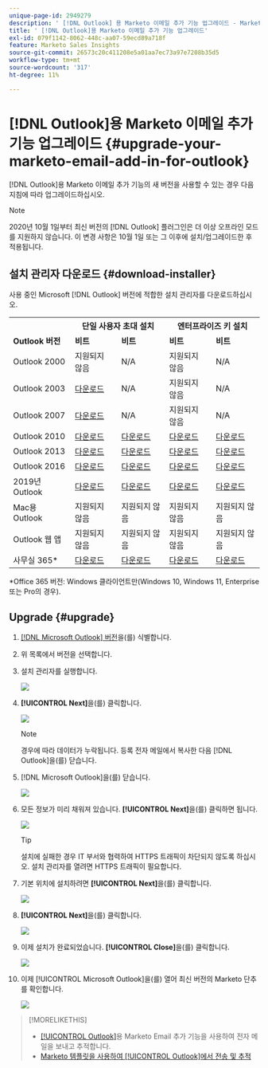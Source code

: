```yaml
---
unique-page-id: 2949279
description: ' [!DNL Outlook] 용 Marketo 이메일 추가 기능 업그레이드 - Marketo 문서 - 제품 설명서'
title: ' [!DNL Outlook]용 Marketo 이메일 추가 기능 업그레이드'
exl-id: 079f1142-8062-448c-aa07-59ecd89a718f
feature: Marketo Sales Insights
source-git-commit: 26573c20c411208e5a01aa7ec73a97e7208b35d5
workflow-type: tm+mt
source-wordcount: '317'
ht-degree: 11%

---
```


# [!DNL Outlook]용 Marketo 이메일 추가 기능 업그레이드 {#upgrade-your-marketo-email-add-in-for-outlook}

[!DNL Outlook]용 Marketo 이메일 추가 기능의 새 버전을 사용할 수 있는 경우 다음 지침에 따라 업그레이드하십시오.

>[!NOTE]
>
>2020년 10월 1일부터 최신 버전의 [!DNL Outlook] 플러그인은 더 이상 오프라인 모드를 지원하지 않습니다. 이 변경 사항은 10월 1일 또는 그 이후에 설치/업그레이드한 후 적용됩니다.

## 설치 관리자 다운로드 {#download-installer}

사용 중인 Microsoft [!DNL Outlook] 버전에 적합한 설치 관리자를 다운로드하십시오.

<table>
 <colgroup>
  <col>
  <col>
  <col>
  <col>
  <col>
 </colgroup>
 <tbody>
  <tr>
   <th><br></th>
   <th colspan="2">단일 사용자 초대 설치</th>
   <th colspan="2">엔터프라이즈 키 설치</th>
  </tr>
  <tr>
   <td><strong><span class="dnl">Outlook</span> 버전</strong></td>
   <td><strong>비트</strong></td>
   <td><strong>비트</strong></td>
   <td><strong>비트</strong></td>
   <td><strong>비트</strong></td>
  </tr>
  <tr>
   <td><span class="dnl">Outlook</span> 2000</td>
   <td>지원되지 않음</td>
   <td>N/A</td>
   <td>지원되지 않음</td>
   <td>N/A</td>
  </tr>
  <tr>
   <td><span class="dnl">Outlook 2003</span></td>
   <td><a href="https://munchkin.marketo.net/MarketoAddInSetup32.msi" rel="nofollow">다운로드</a></td>
   <td>N/A</td>
   <td>지원되지 않음</td>
   <td>N/A</td>
  </tr>
  <tr>
   <td><span class="dnl">Outlook</span> 2007</td>
   <td><a href="https://munchkin.marketo.net/MarketoAddInSetup32.msi" rel="nofollow">다운로드</a></td>
   <td>N/A</td>
   <td>지원되지 않음</td>
   <td>N/A</td>
  </tr>
  <tr>
   <td><span class="dnl">Outlook</span> 2010</td>
   <td><a href="https://munchkin.marketo.net/MarketoAddInSetup32.msi" rel="nofollow">다운로드</a></td>
   <td><a href="https://munchkin.marketo.net/MarketoAddInSetup64.msi" rel="nofollow">다운로드</a></td>
   <td><a href="https://munchkin.marketo.net/MarketoAddInSetup32.msi" rel="nofollow">다운로드</a></td>
   <td><a href="https://munchkin.marketo.net/MarketoAddInSetup64.msi" rel="nofollow">다운로드</a></td>
  </tr>
  <tr>
   <td><span class="dnl">Outlook</span> 2013</td>
   <td><a href="https://munchkin.marketo.net/MarketoAddInSetup32.msi" rel="nofollow">다운로드</a></td>
   <td><a href="https://munchkin.marketo.net/MarketoAddInSetup64.msi" rel="nofollow">다운로드</a></td>
   <td><a href="https://munchkin.marketo.net/MarketoAddInSetup32.msi" rel="nofollow">다운로드</a></td>
   <td><a href="https://munchkin.marketo.net/MarketoAddInSetup64.msi" rel="nofollow">다운로드</a></td>
  </tr>
  <tr>
   <td><span class="dnl">Outlook</span> 2016</td>
   <td><a href="https://munchkin.marketo.net/MarketoAddInSetup32.msi" rel="nofollow">다운로드</a></td>
   <td><a href="https://munchkin.marketo.net/MarketoAddInSetup64.msi" rel="nofollow">다운로드</a></td>
   <td><a href="https://munchkin.marketo.net/MarketoAddInSetup32.msi" rel="nofollow">다운로드</a></td>
   <td><a href="https://munchkin.marketo.net/MarketoAddInSetup64.msi" rel="nofollow">다운로드</a></td>
  </tr>
  <tr>
   <td colspan="1">2019년 <span class="dnl">Outlook</span></td>
   <td colspan="1"><a href="https://munchkin.marketo.net/MarketoAddInSetup32.msi" rel="nofollow">다운로드</a></td>
   <td colspan="1"><a href="https://munchkin.marketo.net/MarketoAddInSetup64.msi" rel="nofollow">다운로드</a></td>
   <td colspan="1"><a href="https://munchkin.marketo.net/MarketoAddInSetup32.msi" rel="nofollow">다운로드</a></td>
   <td colspan="1"><a href="https://munchkin.marketo.net/MarketoAddInSetup64.msi" rel="nofollow">다운로드</a></td>
  </tr>
  <tr>
   <td>Mac용 <span class="dnl">Outlook</span></td>
   <td>지원되지 않음</td>
   <td>지원되지 않음</td>
   <td>지원되지 않음</td>
   <td>지원되지 않음</td>
  </tr>
  <tr>
   <td colspan="1"><span class="dnl">Outlook</span> 웹 앱</td>
   <td colspan="1">지원되지 않음</td>
   <td colspan="1">지원되지 않음</td>
   <td colspan="1">지원되지 않음</td>
   <td colspan="1">지원되지 않음</td>
  </tr>
  <tr>
   <td colspan="1"><span class="dnl">사무실</span> 365*</td>
   <td colspan="1"><a href="https://munchkin.marketo.net/MarketoAddInSetup32.msi" rel="nofollow">다운로드</a></td>
   <td colspan="1"><a href="https://munchkin.marketo.net/MarketoAddInSetup64.msi" rel="nofollow">다운로드</a></td>
   <td colspan="1"><a href="https://munchkin.marketo.net/MarketoAddInSetup32.msi" rel="nofollow">다운로드</a></td>
   <td colspan="1"><a href="https://munchkin.marketo.net/MarketoAddInSetup64.msi" rel="nofollow">다운로드</a></td>
  </tr>
 </tbody>
</table>

&#42;Office 365 버전: Windows 클라이언트만(Windows 10, Windows 11, Enterprise 또는 Pro의 경우).

## Upgrade {#upgrade}

1. [[!DNL Microsoft Outlook] 버전](https://support.microsoft.com/en-us/office/what-version-of-outlook-do-i-have-b3a9568c-edb5-42b9-9825-d48d82b2257c?ui=en-us&rs=en-us&ad=us)을(를) 식별합니다.

1. 위 목록에서 버전을 선택합니다.

1. 설치 관리자를 실행합니다.

   ![](assets/image2014-9-23-16-3a53-3a56.png)

1. **[!UICONTROL Next]**&#x200B;을(를) 클릭합니다.

   ![](assets/image2014-9-23-16-3a54-3a8.png)

   >[!NOTE]
   >
   >경우에 따라 데이터가 누락됩니다. 등록 전자 메일에서 복사한 다음 [!DNL Outlook]을(를) 닫습니다.

1. [!DNL Microsoft Outlook]을(를) 닫습니다.

   ![](assets/ent-key-close-outlook-hand.png)

1. 모든 정보가 미리 채워져 있습니다. **[!UICONTROL Next]**&#x200B;을(를) 클릭하면 됩니다.

   ![](assets/image2014-9-23-16-3a54-3a40.png)

   >[!TIP]
   >
   >설치에 실패한 경우 IT 부서와 협력하여 HTTPS 트래픽이 차단되지 않도록 하십시오. 설치 관리자를 열려면 HTTPS 트래픽이 필요합니다.

1. 기본 위치에 설치하려면 **[!UICONTROL Next]**&#x200B;을(를) 클릭합니다.

   ![](assets/image2014-9-23-16-3a54-3a55.png)

1. **[!UICONTROL Next]**&#x200B;을(를) 클릭합니다.

   ![](assets/image2014-9-23-16-3a55-3a20.png)

1. 이제 설치가 완료되었습니다. **[!UICONTROL Close]**&#x200B;을(를) 클릭합니다.

   ![](assets/image2014-9-23-16-3a55-3a34.png)

1. 이제 [!UICONTROL Microsoft Outlook]을(를) 열어 최신 버전의 Marketo 단추를 확인합니다.

   ![](assets/image2016-8-24-15-3a47-3a38.png)

>[!MORELIKETHIS]
>
>* [[!UICONTROL Outlook]](/help/marketo/product-docs/marketo-sales-insight/msi-outlook-plugin/send-and-track-an-email-with-the-email-add-in-for-outlook.md)용 Marketo Email 추가 기능을 사용하여 전자 메일을 보내고 추적합니다.
>* [Marketo 템플릿을 사용하여 [!UICONTROL Outlook]에서 전송 및 추적](/help/marketo/product-docs/marketo-sales-insight/msi-outlook-plugin/send-and-track-from-outlook-using-a-marketo-template.md)

